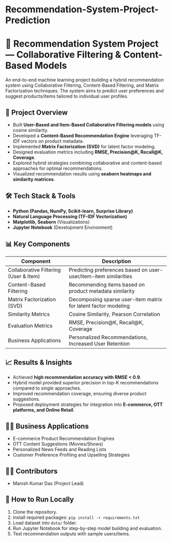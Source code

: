 # Recommendation-System-Project-Prediction
# 📢 Recommendation System Project — Collaborative Filtering & Content-Based Models

An end-to-end machine learning project building a hybrid recommendation system using Collaborative Filtering, Content-Based Filtering, and Matrix Factorization techniques. The system aims to predict user preferences and suggest products/items tailored to individual user profiles.

## 🚀 Project Overview
- Built **User-Based and Item-Based Collaborative Filtering models** using cosine similarity.
- Developed a **Content-Based Recommendation Engine** leveraging TF-IDF vectors on product metadata.
- Implemented **Matrix Factorization (SVD)** for latent factor modeling.
- Designed evaluation metrics including **RMSE, Precision@K, Recall@K, Coverage**.
- Explored hybrid strategies combining collaborative and content-based approaches for optimal recommendations.
- Visualized recommendation results using **seaborn heatmaps and similarity matrices**.

## 🛠️ Tech Stack & Tools
- **Python (Pandas, NumPy, Scikit-learn, Surprise Library)**
- **Natural Language Processing (TF-IDF Vectorization)**
- **Matplotlib, Seaborn** (Visualizations)
- **Jupyter Notebook** (Development Environment)

## 📊 Key Components
| Component                             | Description                                                        |
|---------------------------------------|--------------------------------------------------------------------|
| Collaborative Filtering (User & Item) | Predicting preferences based on user-user/item-item similarities   |
| Content-Based Filtering               | Recommending items based on product metadata similarity            |
| Matrix Factorization (SVD)            | Decomposing sparse user-item matrix for latent factor modeling     |
| Similarity Metrics                    | Cosine Similarity, Pearson Correlation                             |
| Evaluation Metrics                    | RMSE, Precision@K, Recall@K, Coverage                              |
| Business Applications                 | Personalized Recommendations, Increased User Retention             |

## 📈 Results & Insights
- Achieved **high recommendation accuracy with RMSE < 0.9**.
- Hybrid model provided superior precision in top-K recommendations compared to single approaches.
- Improved recommendation coverage, ensuring diverse product suggestions.
- Proposed deployment strategies for integration into **E-commerce, OTT platforms, and Online Retail**.

## 🧑‍💼 Business Applications
- E-commerce Product Recommendation Engines
- OTT Content Suggestions (Movies/Shows)
- Personalized News Feeds and Reading Lists
- Customer Preference Profiling and Upselling Strategies

## 👨‍💻 Contributors
- Manish Kumar Das (Project Lead)

## 🏁 How to Run Locally
1. Clone the repository.
2. Install required packages: `pip install -r requirements.txt`
3. Load dataset into `data/` folder.
4. Run Jupyter Notebook for step-by-step model building and evaluation.
5. Test recommendation outputs with sample users/items.
